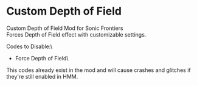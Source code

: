 # Custom Depth of Field
Custom Depth of Field Mod for Sonic Frontiers\
Forces Depth of Field effect with customizable settings.

Codes to Disable:\
- Force Depth of Field\

This codes already exist in the mod and will cause crashes and glitches if they're still enabled in HMM.
